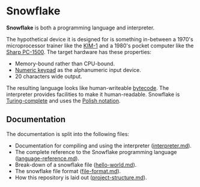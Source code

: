 # Snowflake

**Snowflake** is both a programming language and interpreter.

The hypothetical device it is designed for is something in-between a 1970's microprocessor
trainer like the [KIM-1][2] and a 1980's pocket computer like the [Sharp PC-1500][3]. 
The target hardware has these properties:

* Memory-bound rather than CPU-bound.
* [Numeric keypad][1] as the alphanumeric input device.
* 20 characters wide output.

The resulting language looks like human-writeable [bytecode][4]. The interpreter provides facilities
to make it human-readable. Snowflake is [Turing-complete][5] and uses the [Polish notation][6].

## Documentation

The documentation is split into the following files:

* Documentation for compiling and using the interpreter ([interpreter.md][9]).
* The complete reference to the Snowflake programming language ([language-reference.md][7]).
* Break-down of a snowflake file ([hello-world.md][8]).
* The snowflake file format ([file-format.md][11]).
* How this repository is laid out ([project-structure.md][10]).

[1]: https://en.wikipedia.org/wiki/E.161
[2]: https://en.wikipedia.org/wiki/KIM-1
[3]: https://en.wikipedia.org/wiki/Sharp_PC-1500
[4]: https://en.wikipedia.org/wiki/Bytecode
[5]: https://en.wikipedia.org/wiki/Turing_completeness
[6]: https://en.wikipedia.org/wiki/Polish_notation
[7]: language-reference.md
[8]: hello-world.md
[9]: interpreter.md
[10]: project-structure.md
[11]: file-format.md
